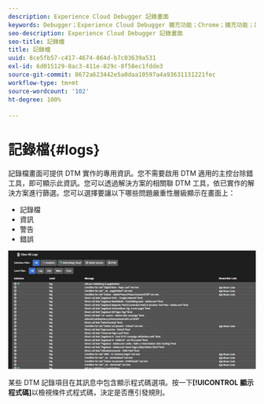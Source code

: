 ```yaml
---
description: Experience Cloud Debugger 記錄畫面
keywords: Debugger；Experience Cloud Debugger 擴充功能；Chrome；擴充功能；記錄檔
seo-description: Experience Cloud Debugger 記錄畫面
seo-title: 記錄檔
title: 記錄檔
uuid: 8ce5fb57-c417-4674-864d-b7c03639a531
exl-id: 6d015129-8ac3-411e-829c-8f58ec1fdde3
source-git-commit: 8672a623442e5a0daa10597a4a93631131221fec
workflow-type: tm+mt
source-wordcount: '102'
ht-degree: 100%

---
```


# 記錄檔{#logs}

記錄檔畫面可提供 DTM 實作的專用資訊。您不需要啟用 DTM 適用的主控台除錯工具，即可顯示此資訊。您可以透過解決方案的相關聯 DTM 工具，依已實作的解決方案進行篩選。您可以選擇要讓以下哪些問題嚴重性層級顯示在畫面上：

* 記錄檔
* 資訊
* 警告
* 錯誤

![](assets/logs.jpg)

某些 DTM 記錄項目在其訊息中包含顯示程式碼選項。按一下&#x200B;**[!UICONTROL 顯示程式碼]**&#x200B;以檢視條件式程式碼，決定是否應引發規則。
